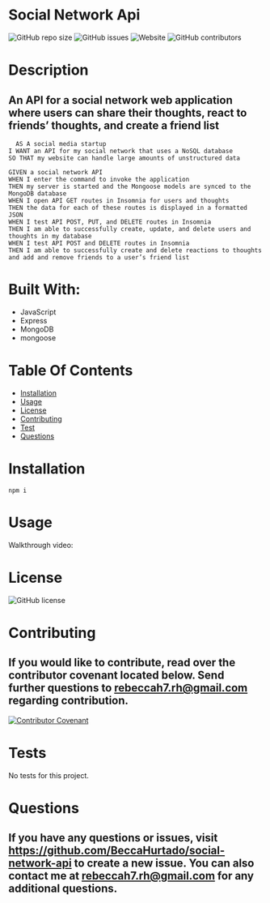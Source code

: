 # Social Network Api
  ![GitHub repo size](https://img.shields.io/github/repo-size/BeccaHurtado/social-network-api?style=flat-square)
  ![GitHub issues](https://img.shields.io/github/issues/BeccaHurtado/social-network-api?style=flat-square)
  ![Website](https://img.shields.io/website?down_color=lightgrey&down_message=offline&style=flat-square&up_message=online&url=https%3A%2F%2FBeccaHurtado.github.io%2Fsocial-network-api)
  ![GitHub contributors](https://img.shields.io/github/contributors/BeccaHurtado/social-network-api?style=flat-square)

  # Description

  ## An API for a social network web application where users can share their thoughts, react to friends’ thoughts, and create a friend list
```
  AS A social media startup
I WANT an API for my social network that uses a NoSQL database
SO THAT my website can handle large amounts of unstructured data
```
```
GIVEN a social network API
WHEN I enter the command to invoke the application
THEN my server is started and the Mongoose models are synced to the MongoDB database
WHEN I open API GET routes in Insomnia for users and thoughts
THEN the data for each of these routes is displayed in a formatted JSON
WHEN I test API POST, PUT, and DELETE routes in Insomnia
THEN I am able to successfully create, update, and delete users and thoughts in my database
WHEN I test API POST and DELETE routes in Insomnia
THEN I am able to successfully create and delete reactions to thoughts and add and remove friends to a user’s friend list
```

  # Built With:
  * JavaScript
  * Express
  * MongoDB
  * mongoose 

  # Table Of Contents
  * [Installation](#instalation)
  * [Usage](#usage)
  * [License](#license)
  * [Contributing](#contributing)
  * [Test](#test)
  * [Questions](#questions)
  
  # Installation
  ```
  npm i
  ```
  # Usage
  Walkthrough video: 

  # License
  ![GitHub license](https://img.shields.io/badge/license-None-blue.svg)

  # Contributing
  ## If you would like to contribute, read over the contributor covenant located below. Send further questions to rebeccah7.rh@gmail.com regarding contribution.
  [![Contributor Covenant](https://img.shields.io/badge/Contributor%20Covenant-2.1-4baaaa.svg)](code_of_conduct.md)

  # Tests
  No tests for this project.

  # Questions
  ## If you have any questions or issues, visit https://github.com/BeccaHurtado/social-network-api to create a new issue. You can also contact me at rebeccah7.rh@gmail.com for any additional questions.